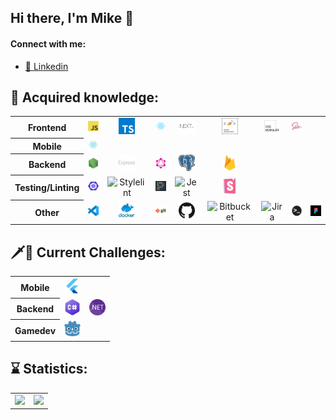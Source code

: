 ## Hi there, I'm Mike 🧐

#### Connect with me: 
- [📧 Linkedin][linkedin]

## 🏰 Acquired knowledge:

<table>
  <tr>
    <th>Frontend</th>
    <td align="center"><img title="Javascript" alt="Javascript" width="26px" src="https://raw.githubusercontent.com/github/explore/80688e429a7d4ef2fca1e82350fe8e3517d3494d/topics/javascript/javascript.png" /></td>
    <td align="center"><img title="Typescript" alt="Typescript" width="26px" src="https://raw.githubusercontent.com/github/explore/80688e429a7d4ef2fca1e82350fe8e3517d3494d/topics/typescript/typescript.png" /></td>
    <td align="center"><img title="React" alt="React" width="26px" src="https://raw.githubusercontent.com/github/explore/80688e429a7d4ef2fca1e82350fe8e3517d3494d/topics/react/react.png" /></td>
    <td align="center"><img title="NextJS" alt="NextJS" width="26px" src="https://raw.githubusercontent.com/github/explore/main/topics/nextjs/nextjs.png" /></td>
    <td align="center"><img title="Styled Components" alt="Styled Components" width="26px" src="https://raw.githubusercontent.com/github/explore/main/topics/styled-components/styled-components.png" /></td>
    <td align="center"><img title="CSS Modules" alt="CSS Modules" width="26px" src="https://raw.githubusercontent.com/github/explore/main/topics/css-modules/css-modules.png" /></td>
    <td align="center"><img title="Sass preprocess CSS" alt="Sass preprocess CSS" width="26px" src="https://raw.githubusercontent.com/github/explore/80688e429a7d4ef2fca1e82350fe8e3517d3494d/topics/sass/sass.png" /></td>
  </tr>
  <tr>
    <th>Mobile</th>
    <td align="center"><img title="React Native" alt="React Native" width="26px" src="https://raw.githubusercontent.com/github/explore/80688e429a7d4ef2fca1e82350fe8e3517d3494d/topics/react/react.png" /></td>
  </tr>
  <tr>
    <th>Backend</th>
    <td align="center"><img title="Node.js" alt="Node.js" width="26px" src="https://raw.githubusercontent.com/github/explore/80688e429a7d4ef2fca1e82350fe8e3517d3494d/topics/nodejs/nodejs.png" /></td>
    <td align="center"><img title="Express.js" alt="Express.js" width="26px" src="https://raw.githubusercontent.com/github/explore/80688e429a7d4ef2fca1e82350fe8e3517d3494d/topics/express/express.png" /></td>
    <td align="center"><img title="GraphQL" alt="GraphQL" width="26px" src="https://raw.githubusercontent.com/github/explore/80688e429a7d4ef2fca1e82350fe8e3517d3494d/topics/graphql/graphql.png" /></td>
    <td align="center"><img title="PostgreSQL" alt="PostgreSQL" width="26px" src="https://raw.githubusercontent.com/github/explore/80688e429a7d4ef2fca1e82350fe8e3517d3494d/topics/postgresql/postgresql.png" /></td>
    <td align="center"><img title="Firebase" alt="Firebase" width="26px" src="https://raw.githubusercontent.com/github/explore/80688e429a7d4ef2fca1e82350fe8e3517d3494d/topics/firebase/firebase.png" /></td>
  </tr>
  <tr>
    <th>Testing/Linting</th>
    <td align="center"><img title="Eslint" alt="Eslint" width="26px" src="https://raw.githubusercontent.com/github/explore/main/topics/eslint/eslint.png" /></td>
    <td align="center"><img title="Stylelint" alt="Stylelint" width="26px" src="https://github.com/msobiecki/msobiecki/assets/9337412/6375c3f3-8321-4a20-9b56-91f948b28682" /></td>
    <td align="center"><img title="Prettier" alt="Prettier" width="26px" src="https://raw.githubusercontent.com/github/explore/main/topics/prettier/prettier.png" /></td>
    <td align="center"><img title="Jest" alt="Jest" width="26px" src="https://miro.medium.com/max/600/1*i37IyHf6vnhqWIA9osxU3w.png" /></td>
    <td align="center"><img title="Storybook" alt="Storybook" width="26px" src="https://raw.githubusercontent.com/github/explore/main/topics/storybook/storybook.png" /></td>
  </tr>
  <tr>
    <th>Other</th>
    <td align="center"><img title="Visual Studio Code" alt="Visual Studio Code" width="26px" src="https://raw.githubusercontent.com/github/explore/80688e429a7d4ef2fca1e82350fe8e3517d3494d/topics/visual-studio-code/visual-studio-code.png" /></td>
    <td align="center"><img title="Docker" alt="Docker" width="26px" src="https://raw.githubusercontent.com/github/explore/80688e429a7d4ef2fca1e82350fe8e3517d3494d/topics/docker/docker.png" /></td>
    <td align="center"><img title="Git" alt="Git" width="26px" src="https://raw.githubusercontent.com/github/explore/80688e429a7d4ef2fca1e82350fe8e3517d3494d/topics/git/git.png" /></td>
    <td align="center"><img title="GitHub" alt="GitHub" width="26px" src="https://raw.githubusercontent.com/github/explore/78df643247d429f6cc873026c0622819ad797942/topics/github/github.png" /></td>
    <td align="center"><img title="Bitbucket" alt="Bitbucket" width="26px" src="https://cdn3.iconfinder.com/data/icons/popular-services-brands/512/bitbucket-512.png" /></td>
    <td align="center"><img title="Jira" alt="Jira" width="26px" src="https://w7.pngwing.com/pngs/20/247/png-transparent-jira-atlassian-confluence-bug-tracking-system-computer-software-jira-atlassian-text-hand-logo.png" /></td>
    <td align="center"><img title="Terminal" alt="Terminal" width="26px" src="https://raw.githubusercontent.com/github/explore/80688e429a7d4ef2fca1e82350fe8e3517d3494d/topics/terminal/terminal.png" /></td>
    <td align="center"><img title="Figma" alt="Figma" width="26px" src="https://raw.githubusercontent.com/github/explore/main/topics/figma/figma.png" /></td>
  </tr>
</table>

## 🗡🐉 Current Challenges:

<table>
  <tr>
    <th>Mobile</th>
    <td align="center"><img title="Flutter" alt="Flutter" width="26px" src="https://raw.githubusercontent.com/github/explore/80688e429a7d4ef2fca1e82350fe8e3517d3494d/topics/flutter/flutter.png" /></td>
  </tr>
  <tr>
    <th>Backend</th>
    <td align="center"><img title="C#" alt="C#" width="26px" src="https://raw.githubusercontent.com/github/explore/80688e429a7d4ef2fca1e82350fe8e3517d3494d/topics/csharp/csharp.png" /></td>
    <td align="center"><img title="DotNet" alt="DotNet" width="26px" src="https://raw.githubusercontent.com/github/explore/80688e429a7d4ef2fca1e82350fe8e3517d3494d/topics/dotnet/dotnet.png" /></td>
  </tr>
  <tr>
    <th>Gamedev</th>
    <td align="center"><img title="Godot" alt="Godot" width="26px" src="https://raw.githubusercontent.com/github/explore/80688e429a7d4ef2fca1e82350fe8e3517d3494d/topics/godot/godot.png" /></td>
  </tr>
</table>

## ⌛ Statistics:

<table>
  <tr>
    <td>
      <picture>
        <source
          srcset="https://github-readme-stats.vercel.app/api/top-langs/?username=msobiecki&show_icons=true&theme=dark&hide_border=true&layout=donut"
          media="(prefers-color-scheme: dark)"
        />
        <source
          srcset="https://github-readme-stats.vercel.app/api/top-langs/?username=msobiecki&show_icons=true&hide_border=true&layout=donut"
          media="(prefers-color-scheme: light), (prefers-color-scheme: no-preference)"
        />
        <img src="https://github-readme-stats.vercel.app/api/top-langs/?username=msobiecki&show_icons=true&hide_border=true&layout=donut" />
      </picture>
    </td>
    <td>
      <picture>
        <source
          srcset="https://github-readme-stats.vercel.app/api?username=msobiecki&show_icons=true&theme=dark&hide_border=true&hide_rank=true&custom_title=Overall+Statistics"
          media="(prefers-color-scheme: dark)"
        />
        <source
          srcset="https://github-readme-stats.vercel.app/api?username=msobiecki&show_icons=true&hide_border=true&custom_title=Overall+Statistics"
          media="(prefers-color-scheme: light), (prefers-color-scheme: no-preference)"
        />
        <img src="https://github-readme-stats.vercel.app/api?username=msobiecki&show_icons=true&hide_border=true&custom_title=Overall+Statistics" />
      </picture>
    </td>
  </tr>
</table>

[linkedin]: https://www.linkedin.com/in/msobiecki
